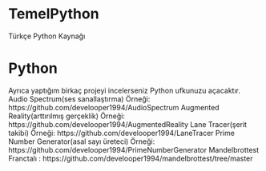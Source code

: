 # TemelPython
Türkçe Python Kaynağı
<h1>Python</h1>
Ayrıca yaptığım birkaç projeyi incelerseniz Python ufkunuzu açacaktır.
Audio Spectrum(ses sanallaştırma) Örneği: https://github.com/develooper1994/AudioSpectrum
Augmented Reality(arttırılmış gerçeklik) Örneği: https://github.com/develooper1994/AugmentedReality
Lane Tracer(şerit takibi) Örneği: https://github.com/develooper1994/LaneTracer
Prime Number Generator(asal sayı üreteci) Örneği: https://github.com/develooper1994/PrimeNumberGenerator
Mandelbrottest Franctalı : https://github.com/develooper1994/mandelbrottest/tree/master
